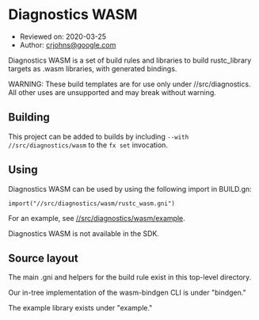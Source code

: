 # Diagnostics WASM

* Reviewed on: 2020-03-25
* Author: crjohns@google.com

Diagnostics WASM is a set of build rules and libraries to build
rustc\_library targets as .wasm libraries, with generated bindings.

WARNING: These build templates are for use only under
//src/diagnostics. All other uses are unsupported and may break without
warning.

## Building

This project can be added to builds by including `--with //src/diagnostics/wasm` to the `fx
set` invocation.

## Using

Diagnostics WASM can be used by using the following import in BUILD.gn:

```
import("//src/diagnostics/wasm/rustc_wasm.gni")
```

For an example, see [//src/diagnostics/wasm/example](example).

Diagnostics WASM is not available in the SDK.

## Source layout

The main .gni and helpers for the build rule exist in this top-level directory.

Our in-tree implementation of the wasm-bindgen CLI is under "bindgen."

The example library exists under "example."
